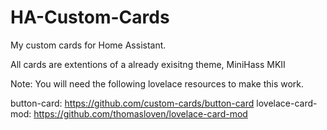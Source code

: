 # HA-Custom-Cards
My custom cards for Home Assistant.

All cards are extentions of a already exisitng theme, MiniHass MKII

Note: You will need the following lovelace resources to make this work. 

button-card: https://github.com/custom-cards/button-card
lovelace-card-mod: https://github.com/thomasloven/lovelace-card-mod

